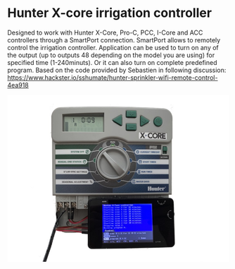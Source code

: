 # Hunter X-core irrigation controller

Designed to work with Hunter X-Core, Pro-C, PCC, I-Core and ACC controllers through a SmartPort connection. SmartPort allows to remotely control the irrigation controller. Application can be used to turn on any of the output (up to outputs 48 depending on the model you are using) for specified time (1-240minuts). Or it can also turn on complete predefined program. Based on the code provided by Sebastien in following discussion: https://www.hackster.io/sshumate/hunter-sprinkler-wifi-remote-control-4ea918

![Readme](readme.jpg)